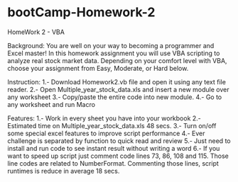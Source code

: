 # bootCamp-Homework-2
HomeWork 2 - VBA

Background:
You are well on your way to becoming a programmer and Excel master! In this homework assignment you will use VBA scripting to analyze real stock market data. Depending on your comfort level with VBA, choose your assignment from Easy, Moderate, or Hard below.

Instruction: 
1.- Download Homework2.vb file and open it using any text file reader. 
2.- Open Multiple_year_stock_data.xls and insert a new module over any worksheet
3.- Copy/paste the entire code into new module.
4.- Go to any worksheet and run Macro

Features:
1.- Work in every sheet you have into your workbook
2.- Estimated time on Multiple_year_stock_data.xls 48 secs.
3.- Turn on/off some special excel features to improve script performance
4.- Ever challenge is separated by function to quick read and review
5.- Just need to install and run code to see instant result without writing a word
6.- If you want to speed up script just comment code lines 73, 86, 108 and 115. Those line codes are related to NumberFormat. Commenting those lines, script runtimes is reduce in average 18 secs.
